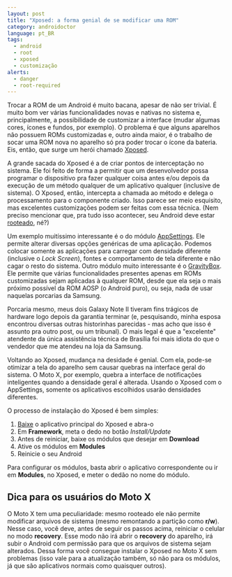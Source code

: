 ```yaml
---
layout: post
title: "Xposed: a forma genial de se modificar uma ROM"
category: androidoctor
language: pt_BR
tags: 
  - android
  - root
  - xposed
  - customização
alerts:
  - danger
  - root-required
---
```


Trocar a ROM de um Android é muito bacana, apesar de não ser trivial. É muito bom ver várias funcionalidades novas e nativas no sistema e, principalmente, a possibilidade de customizar a interface (mudar algumas cores, ícones e fundos, por exemplo). O problema é que alguns aparelhos não possuem ROMs customizadas e, outro ainda maior, é o trabalho de socar uma ROM nova no aparelho só pra poder trocar o ícone da bateria. Eis, então, que surge um herói chamado [Xposed][].

A grande sacada do Xposed é a de criar pontos de interceptação no sistema. Ele foi feito de forma a permitir que um desenvolvedor possa programar o dispositivo pra fazer qualquer coisa antes e/ou depois da execução de um método qualquer de um aplicativo qualquer (inclusive de sistema). O Xposed, então, intercepta a chamada ao método e delega o processamento para o componente criado. Isso parece ser meio esquisito, mas excelentes customizações podem ser feitas com essa técnica. (Nem preciso mencionar que, pra tudo isso acontecer, seu Android deve estar [rooteado][post-root], né?)

Um exemplo muitíssimo interessante é o do módulo [AppSettings][]. Ele permite alterar diversas opções genéricas de uma aplicação. Podemos colocar somente as aplicações para carregar com densidade diferente (inclusive o *Lock Screen*), fontes e comportamento de tela diferente e não cagar o resto do sistema. Outro módulo muito interessante é o [GravityBox][]. Ele permite que várias funcionalidades presentes apenas em ROMs customizadas sejam aplicadas à qualquer ROM, desde que ela seja o mais próximo possível da ROM AOSP (o Android puro), ou seja, nada de usar naquelas porcarias da Samsung.

Porcaria mesmo, meus dois Galaxy Note II tiveram fins trágicos de hardware logo depois da garantia terminar (e, pesquisando, minha esposa encontrou diversas outras historinhas parecidas - mas acho que isso é assunto pra outro post, ou um tribunal). O mais legal é que a "excelente" atendente da única assistência técnica de Brasília foi mais idiota do que o vendedor que me atendeu na loja da Samsung.

Voltando ao Xposed, mudança na desidade é genial. Com ela, pode-se otimizar a tela do aparelho sem causar quebras na interface geral do sistema. O Moto X, por exemplo, quebra a interface de notificações inteligentes quando a densidade geral é alterada. Usando o Xposed com o AppSettings, somente os aplicativos escolhidos usarão densidades diferentes.

O processo de instalação do Xposed é bem simples:

1. [Baixe][xposed-download] o aplicativo principal do Xposed e abra-o
2. Em **Framework**, meta o dedo no botão *Install/Update*
3. Antes de reiniciar, baixe os módulos que desejar em **Download**
4. Ative os módulos em **Modules**
5. Reinicie o seu Android

Para configurar os módulos, basta abrir o aplicativo correspondente ou ir em **Modules**, no Xposed, e meter o dedão no nome do módulo.

## Dica para os usuários do Moto X

O Moto X tem uma peculiaridade: mesmo rooteado ele não permite modificar arquivos de sistema (mesmo remontando a partição como **r/w**). Nesse caso, você deve, antes de seguir os passos acima, reiniciar o celular no modo **recovery**. Esse modo não irá abrir o **recovery** do aparelho, irá subir o Android com permissão para que os arquivos de sistema sejam alterados. Dessa forma você consegue instalar o Xposed no Moto X sem problemas (isso vale para a atualização também, só não para os módulos, já que são aplicativos normais como quaisquer outros).

[AppSettings]: <http://repo.xposed.info/module/de.robv.android.xposed.mods.appsettings>
[GravityBox]: <http://repo.xposed.info/module/com.ceco.gm2.gravitybox>
[Xposed]: <http://forum.xda-developers.com/showthread.php?t=1574401>
[xposed-download]: <http://repo.xposed.info/module/de.robv.android.xposed.installer>
[post-root]: <{% post_url /androidoctor/2013-01-24-root-o-papel-higienico-eletronico-para-o-seu-android %}>


